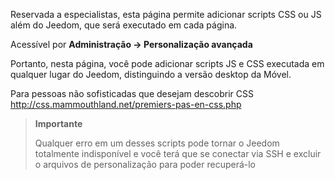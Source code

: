 Reservada a especialistas, esta página permite adicionar scripts CSS ou JS
além do Jeedom, que será executado em cada página.

Acessível por **Administração → Personalização avançada**

Portanto, nesta página, você pode adicionar scripts JS e CSS
executada em qualquer lugar do Jeedom, distinguindo a versão desktop da
Móvel.

Para pessoas não sofisticadas que desejam descobrir CSS
<http://css.mammouthland.net/premiers-pas-en-css.php>

> **Importante**
>
> Qualquer erro em um desses scripts pode tornar o Jeedom totalmente
> indisponível e você terá que se conectar via SSH e excluir o
> arquivos de personalização para poder recuperá-lo
